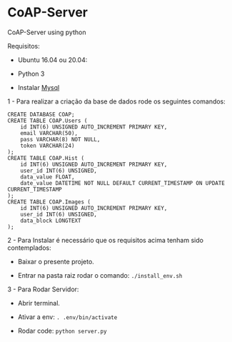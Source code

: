 # CoAP-Server
CoAP-Server using python

Requisitos:
      
  * Ubuntu 16.04 ou 20.04:
  
  * Python 3

  * Instalar [Mysql](https://www.digitalocean.com/community/tutorials/how-to-install-mysql-on-ubuntu-20-04-pt)

1 - Para realizar a criação da base de dados rode os seguintes comandos:

```mysql
CREATE DATABASE COAP;
CREATE TABLE COAP.Users (
    id INT(6) UNSIGNED AUTO_INCREMENT PRIMARY KEY,
    email VARCHAR(50),
    pass VARCHAR(8) NOT NULL,
    token VARCHAR(24)
);
CREATE TABLE COAP.Hist (
    id INT(6) UNSIGNED AUTO_INCREMENT PRIMARY KEY,
    user_id INT(6) UNSIGNED,
    data_value FLOAT,
    date_value DATETIME NOT NULL DEFAULT CURRENT_TIMESTAMP ON UPDATE CURRENT_TIMESTAMP
);
CREATE TABLE COAP.Images (
    id INT(6) UNSIGNED AUTO_INCREMENT PRIMARY KEY,
    user_id INT(6) UNSIGNED,
    data_block LONGTEXT
);
```

2 - Para Instalar é necessário que os requisitos acima tenham sido contemplados:

  * Baixar o presente projeto.
  
  * Entrar na pasta raiz rodar o comando: `./install_env.sh`
  
3 - Para Rodar Servidor:

  * Abrir terminal.
  
  * Ativar a env: `. .env/bin/activate`
  
  * Rodar code: `python server.py`
